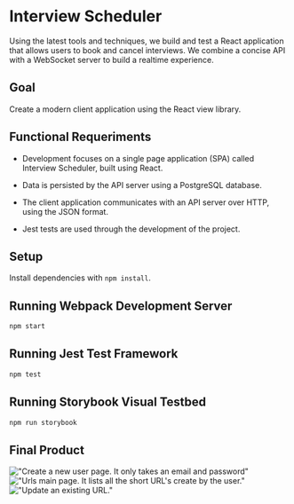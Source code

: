 # Interview Scheduler

Using the latest tools and techniques, we build and test a React application that allows users to book and cancel interviews. We combine a concise API with a WebSocket server to build a realtime experience.

## Goal

Create a modern client application using the React view library.

## Functional Requeriments
- Development focuses on a single page application (SPA) called Interview Scheduler, built using React.

- Data is persisted by the API server using a PostgreSQL database.

- The client application communicates with an API server over HTTP, using the JSON format.

- Jest tests are used through the development of the project.
## Setup

Install dependencies with `npm install`.

## Running Webpack Development Server

```sh
npm start
```

## Running Jest Test Framework

```sh
npm test
```

## Running Storybook Visual Testbed

```sh
npm run storybook
```

## Final Product

!["Create a new user page. It only takes an email and password"]()
!["Urls main page. It lists all the short URL's create by the user."]()
!["Update an existing URL."]()
